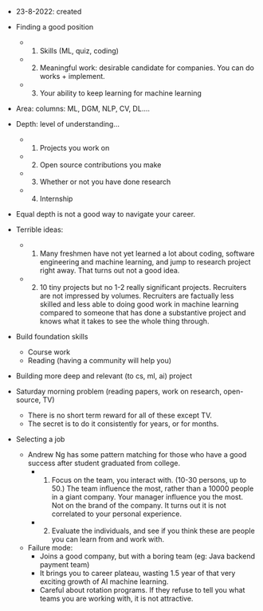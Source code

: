 - 23-8-2022: created

- Finding a good position
	- 1. Skills (ML, quiz, coding)
	- 2. Meaningful work: desirable candidate for companies. You can do works + implement.
	- 3. Your ability to keep learning for machine learning

- Area: columns: ML, DGM, NLP, CV, DL....
- Depth: level of understanding...
	- 1. Projects you work on
	- 2. Open source contributions you make
	- 3. Whether or not you have done research 
	- 4. Internship

- Equal depth is not a good way to navigate your career. 

- Terrible ideas:
	- 1. Many freshmen have not yet learned a lot about coding, software engineering and machine learning, and jump to research project right away. That turns out not a good idea. 
	- 2. 10 tiny projects but no 1-2 really significant projects. Recruiters are not impressed by volumes. Recruiters are factually less skilled and less able to doing good work in machine learning compared to someone that has done a substantive project and knows what it takes to see the whole thing through. 

- Build foundation skills
	- Course work
	- Reading (having a community will help you)
- Building more deep and relevant (to cs, ml, ai) project 

- Saturday morning problem (reading papers, work on research, open-source, TV)
	- There is no short term reward for all of these except TV.
	- The secret is to do it consistently for years, or for months.  

- Selecting a job
	- Andrew Ng has some pattern matching for those who have a good success after student graduated from college.
		- 1. Focus on the team, you interact with. (10-30 persons, up to 50.) The team influence the most, rather than a 10000 people in a giant company.  Your manager influence you the most. Not on the brand of the company. It turns out it is not correlated to your personal experience. 
		- 2. Evaluate the individuals, and see if you think these are people you can learn from and work with.
	- Failure mode:
		- Joins a good company, but with a boring team (eg: Java backend payment team)
		- It brings you to career plateau, wasting 1.5 year of that very exciting growth of AI machine learning. 
		- Careful about rotation programs. If they refuse to tell you what teams you are working with, it is not attractive. 